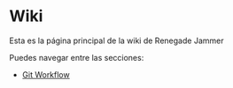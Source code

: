 # Wiki

Esta es la página principal de la wiki de Renegade Jammer

Puedes navegar entre las secciones:

- [Git Workflow](https://alvez29.github.io/wiki/git-workflow/)
